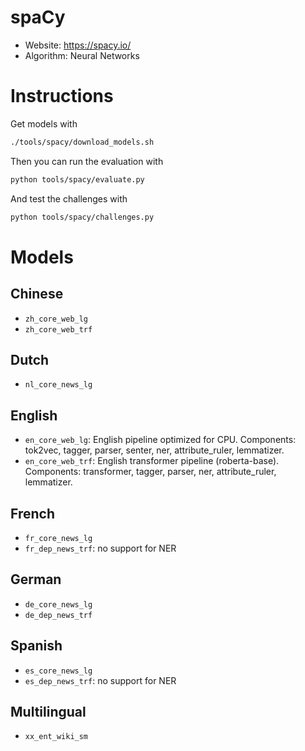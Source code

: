# spaCy

- Website: https://spacy.io/
- Algorithm: Neural Networks

# Instructions


Get models with

```bash
./tools/spacy/download_models.sh
```

Then you can run the evaluation with

```bash
python tools/spacy/evaluate.py
```

And test the challenges with

```bash
python tools/spacy/challenges.py
```


# Models

## Chinese

- `zh_core_web_lg`
- `zh_core_web_trf`

## Dutch

- `nl_core_news_lg`

## English

- `en_core_web_lg`: English pipeline optimized for CPU. Components: tok2vec, tagger, parser, senter, ner, attribute_ruler, lemmatizer.
- `en_core_web_trf`: English transformer pipeline (roberta-base). Components: transformer, tagger, parser, ner, attribute_ruler, lemmatizer.

## French

- `fr_core_news_lg`
- `fr_dep_news_trf`: no support for NER

## German

- `de_core_news_lg`
- `de_dep_news_trf`

## Spanish

- `es_core_news_lg`
- `es_dep_news_trf`: no support for NER

## Multilingual

- `xx_ent_wiki_sm`
